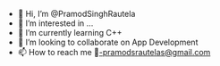- 👋 Hi, I’m @PramodSinghRautela
- 👀 I’m interested in ...
- 🌱 I’m currently learning C++
- 💞️ I’m looking to collaborate on App Development
- 📫 How to reach me 📧-pramodsrautelas@gmail.com

<!---
PramodSinghRautela/PramodSinghRautela is a ✨ special ✨ repository because its `README.md` (this file) appears on your GitHub profile.
You can click the Preview link to take a look at your changes.
--->
